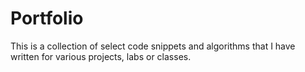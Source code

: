 # Portfolio

This is a collection of select code snippets and algorithms that I have written for various projects, labs or classes.
